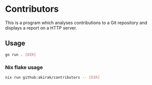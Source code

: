 # Contributors

This is a program which analyses contributions to a Git repository and displays a report on a HTTP server.

## Usage

```sh
go run . [DIR]
```

### Nix flake usage

```sh
nix run github:akirak/contributors -- [DIR]
```
